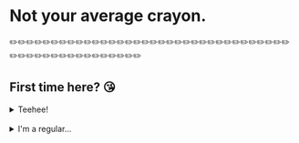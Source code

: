 # Not your average crayon.

✏️✏️✏️✏️✏️✏️✏️✏️✏️✏️✏️✏️✏️✏️✏️✏️✏️✏️✏️✏️✏️✏️✏️✏️✏️✏️✏️✏️✏️✏️✏️✏️✏️✏️✏️✏️✏️✏️✏️✏️✏️✏️✏️✏️✏️✏️✏️✏️✏️✏️

## First time here? 😘

<details>
<summary>Teehee!</summary>

<br>

```bash
$ npm install
```

```bash
$ yarn build
```

> **Note**
> <small>You can skip `yarn build` if you will be exclusively pushing to Github Pages™️</small>

</details>

<br>

<details>
<summary>I'm a regular...</summary>

<br>

Local server http://localhost:3000/,

```
$ yarn start
```

Push changes to Github Pages™️,

```
$ yarn deploy
```

</details>
